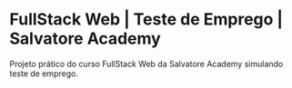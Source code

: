 # FullStack Web | Teste de Emprego | Salvatore Academy

Projeto prático do curso FullStack Web da Salvatore Academy simulando teste de emprego.
